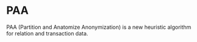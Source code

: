 PAA
================

PAA (Partition and Anatomize Anonymization) is a new heuristic algorithm 
for relation and transaction data.
